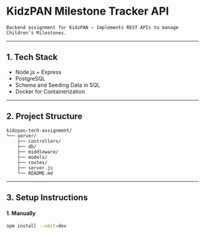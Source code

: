# KidzPAN Milestone Tracker API

    Backend assignment for KidzPAN — Implements REST APIs to manage Children’s Milestones.


---
## 1. Tech Stack

- Node.js + Express
- PostgreSQL
- Schema and Seeding Data in SQL
- Docker for Containerization


---
## 2. Project Structure

```
kidzpan-tech-assignment/
└── server/
    ├── controllers/
    ├── db/
    ├── middleware/
    ├── models/
    ├── routes/
    ├── server.js
    └── README.md
```


---
## 3. Setup Instructions

#### 1. Manually

```bash
npm install --omit=dev
```
